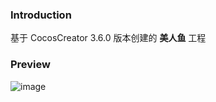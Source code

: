### Introduction

基于 CocosCreator 3.6.0 版本创建的 **美人鱼** 工程

### Preview
![image](../../../gif/202205/2022052202.gif)